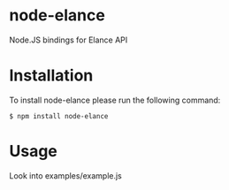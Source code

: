 node-elance
===========
Node.JS bindings for Elance API


Installation
============
To install node-elance please run the following command:
	
    $ npm install node-elance


Usage
=======
Look into examples/example.js